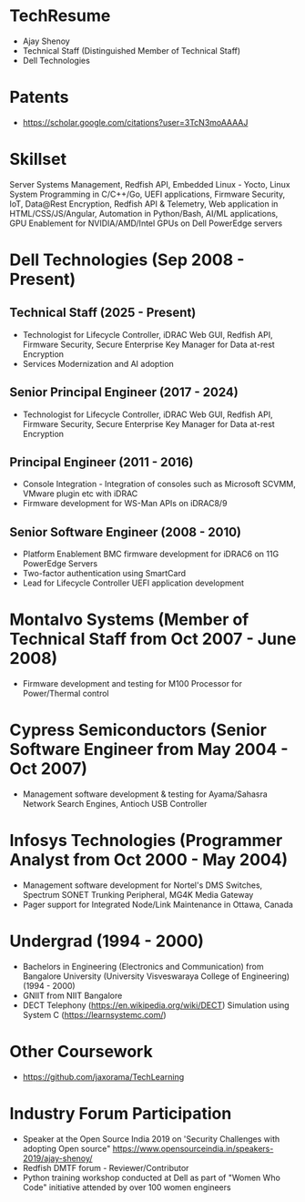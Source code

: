 # TechResume
- Ajay Shenoy
- Technical Staff (Distinguished Member of Technical Staff)
- Dell Technologies

# Patents
* https://scholar.google.com/citations?user=3TcN3moAAAAJ

# Skillset
Server Systems Management, Redfish API, Embedded Linux - Yocto, Linux System Programming in C/C++/Go, UEFI applications, Firmware Security, IoT, Data@Rest Encryption, Redfish API & Telemetry, Web application in HTML/CSS/JS/Angular, Automation in Python/Bash, AI/ML applications, GPU Enablement for NVIDIA/AMD/Intel GPUs on Dell PowerEdge servers

# Dell Technologies (Sep 2008 - Present)
## Technical Staff (2025 - Present)
* Technologist for Lifecycle Controller, iDRAC Web GUI, Redfish API, Firmware Security, Secure Enterprise Key Manager for Data at-rest Encryption
* Services Modernization and AI adoption

## Senior Principal Engineer (2017 - 2024)
* Technologist for Lifecycle Controller, iDRAC Web GUI, Redfish API, Firmware Security, Secure Enterprise Key Manager for Data at-rest Encryption
 
## Principal Engineer (2011 - 2016)
* Console Integration - Integration of consoles such as Microsoft SCVMM, VMware plugin etc with iDRAC
* Firmware development for WS-Man APIs on iDRAC8/9
 
## Senior Software Engineer (2008 - 2010)
* Platform Enablement BMC firmware development for iDRAC6 on 11G PowerEdge Servers
* Two-factor authentication using SmartCard
* Lead for Lifecycle Controller UEFI application development
  
# Montalvo Systems (Member of Technical Staff from Oct 2007 - June 2008)
* Firmware development and testing for M100 Processor for Power/Thermal control 

# Cypress Semiconductors (Senior Software Engineer from May 2004 - Oct 2007)
* Management software development & testing for Ayama/Sahasra Network Search Engines, Antioch USB Controller

# Infosys Technologies (Programmer Analyst from Oct 2000 - May 2004)
* Management software development for Nortel's DMS Switches, Spectrum SONET Trunking Peripheral, MG4K Media Gateway
* Pager support for Integrated Node/Link Maintenance in Ottawa, Canada

# Undergrad (1994 - 2000)
* Bachelors in Engineering (Electronics and Communication) from Bangalore University (University Visveswaraya College of Engineering) (1994 - 2000)
* GNIIT from NIIT Bangalore
* DECT Telephony (https://en.wikipedia.org/wiki/DECT) Simulation using System C (https://learnsystemc.com/)

# Other Coursework
* https://github.com/jaxorama/TechLearning 

# Industry Forum Participation
* Speaker at the Open Source India 2019 on 'Security Challenges with adopting Open source" https://www.opensourceindia.in/speakers-2019/ajay-shenoy/
* Redfish DMTF forum - Reviewer/Contributor
* Python training workshop conducted at Dell as part of "Women Who Code" initiative attended by over 100 women engineers 
